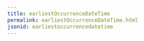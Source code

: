 ```yaml
---
title: earliestOccurrenceDateTime
permalink: earliestOccurrenceDateTime.html
jsonid: earliestoccurrencedatetime
---
```

